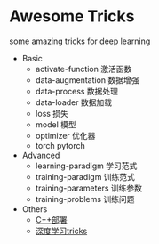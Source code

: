# Awesome Tricks
some amazing tricks for deep learning
- Basic
  - activate-function 激活函数
  - data-augmentation 数据增强
  - data-process 数据处理
  - data-loader 数据加载
  - loss 损失
  - model 模型
  - optimizer 优化器
  - torch pytorch
- Advanced
  - learning-paradigm 学习范式
  - training-paradigm 训练范式
  - training-parameters 训练参数
  - training-problems 训练问题
- Others
  - [C++部署](https://mp.weixin.qq.com/s/vu9vfMrPGhznSpGYIE-4eA)
  - [深度学习tricks](https://mp.weixin.qq.com/s/PkUDeBmdvH29-tdH9n8oDw)   
